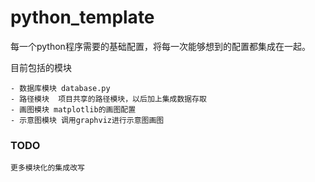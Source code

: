 # python_template
每一个python程序需要的基础配置，将每一次能够想到的配置都集成在一起。

目前包括的模块

    - 数据库模块 database.py
    - 路径模块  项目共享的路径模块，以后加上集成数据存取
    - 画图模块 matplotlib的画图配置
    - 示意图模块 调用graphviz进行示意图画图

### TODO

    更多模块化的集成改写


